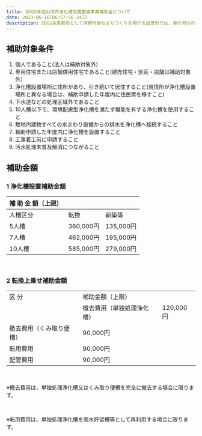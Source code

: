 ```yaml
---
title: 令和5年度出茂市浄化槽設置整備事業補助金について
date: 2023-06-16T06:57:56.247Z
description: SDGs未来都市として持続可能なまちづくりを掲げる出茂市では、海や河川の公共用水域の生活排水による水質汚濁を防止し、「豊かな自然とともに暮らし続けることができるまち」を推進しています。その一環として、単独処理浄化槽やくみ取り便槽から合併処理浄化槽へ転換する人などに、予算の範囲内でその費用の一部を補助しています。
---
```

<!--StartFragment-->

## 補助対象条件

1. 個人であること(法人は補助対象外)
2. 専用住宅または店舗併用住宅であること(建売住宅・別荘・店舗は補助対象外）
3. 浄化槽設置場所に住所があり、引き続いて居住すること(現住所が浄化槽設置場所と異なる場合は、補助申請した年度内に住民票を移すこと)
4. 下水道などの処理区域外であること
5. 10人槽以下で、環境配慮型浄化槽を満たす機能を有する浄化槽を使用すること
6. 敷地内建物すべての水まわり設備からの排水を浄化槽へ接続すること
7. 補助申請した年度内に浄化槽を設置すること
8. 工事着工前に申請すること
9. 汚水処理未普及解消につながること

## 補助金額

### 1 浄化槽設置補助金額

| 補 助 金 額（上限） |          |          |
| ----------- | -------- | -------- |
| 人槽区分        | 転換       | 新築等      |
| 5人槽         | 360,000円 | 135,000円 |
| 7人槽         | 462,000円 | 195,000円 |
| 10人槽        | 585,000円 | 279,000円 |

 

### 2 転換上乗せ補助金額

|              |               |          |
| ------------ | ------------- | -------- |
| 区 分          | 補助金額（上限）      |          |
|              | 撤去費用（単独処理浄化槽） | 120,000円 |
| 撤去費用（くみ取り便槽） | 90,000円       |          |
| 転用費用         | 90,000円       |          |
| 配管費用         | 90,000円       |          |

 

※撤去費用は、単独処理浄化槽又はくみ取り便槽を完全に撤去する場合に限ります。

 

※転用費用は、単独処理浄化槽を雨水貯留槽等として再利用する場合に限ります。

<!--EndFragment-->